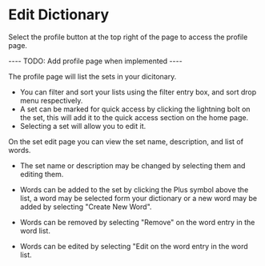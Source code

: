 # Edit Dictionary

Select the profile button at the top right of the page to access the profile page. 

<!-- TODO: Add profile page when implemented -->
---- TODO: Add profile page when implemented ----

The profile page will list the sets in your dicitonary.
-  You can filter and sort your lists using the filter entry box, and sort drop menu respectively. 
- A set can be marked for quick access by clicking the lightning bolt on the set, this will add it to the quick access section on the home page. 
- Selecting a set will allow you to edit it.

On the set edit page you can view the set name, description, and list of words.
- The set name or description may be changed by selecting them and editing them.

- Words can be added to the set by clicking the Plus symbol above the list, a word may be selected form your dictionary or a new word may be added by selecting "Create New Word". 

- Words can be removed by selecting "Remove" on the word entry in the word list. 

- Words can be edited by selecting "Edit on the word entry in the word list.
